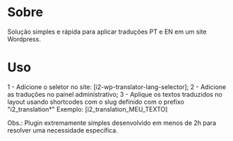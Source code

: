 # Sobre

Solução simples e rápida para aplicar traduções PT e EN em um site Wordpress.

# Uso

1 - Adicione o seletor no site: [i2-wp-translator-lang-selector];
2 - Adicione as traduções no painel administrativo;
3 - Aplique os textos traduzidos no layout usando shortcodes com o slug definido com o prefixo "i2_translation\*"
Exemplo: [i2_translation_MEU_TEXTO]

Obs.: Plugin extremamente simples desenvolvido em menos de 2h para resolver uma necessidade especifica.
